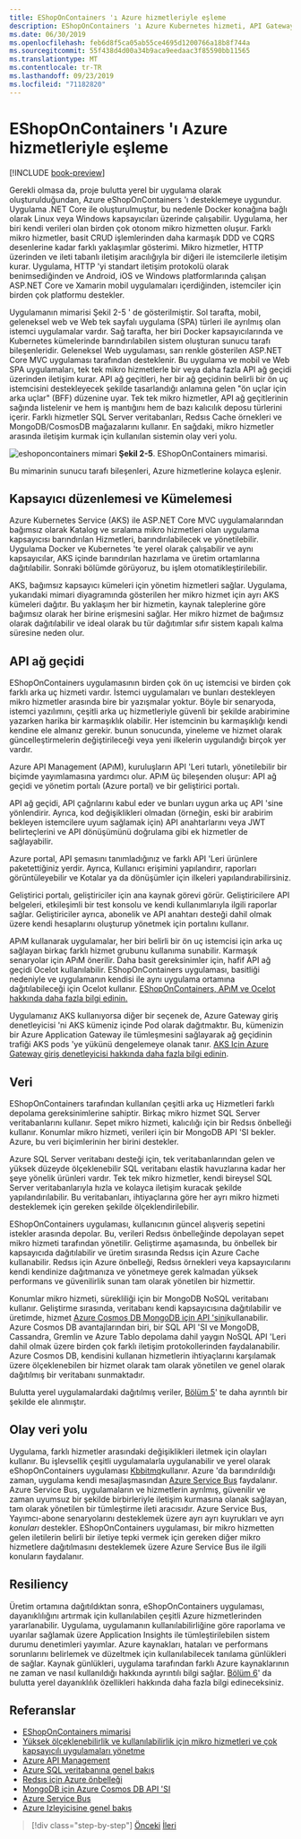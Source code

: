 ```yaml
---
title: EShopOnContainers 'ı Azure hizmetleriyle eşleme
description: EShopOnContainers 'ı Azure Kubernetes hizmeti, API Gateway ve Azure Service Bus gibi Azure hizmetleriyle eşleme.
ms.date: 06/30/2019
ms.openlocfilehash: feb6d8f5ca05ab55ce4695d1200766a18b8f744a
ms.sourcegitcommit: 55f438d4d00a34b9aca9eedaac3f85590bb11565
ms.translationtype: MT
ms.contentlocale: tr-TR
ms.lasthandoff: 09/23/2019
ms.locfileid: "71182820"
---
```

# <a name="mapping-eshoponcontainers-to-azure-services"></a>EShopOnContainers 'ı Azure hizmetleriyle eşleme

[!INCLUDE [book-preview](../../../includes/book-preview.md)]

Gerekli olmasa da, proje bulutta yerel bir uygulama olarak oluşturulduğundan, Azure eShopOnContainers 'ı desteklemeye uygundur. Uygulama .NET Core ile oluşturulmuştur, bu nedenle Docker konağına bağlı olarak Linux veya Windows kapsayıcıları üzerinde çalışabilir. Uygulama, her biri kendi verileri olan birden çok otonom mikro hizmetten oluşur. Farklı mikro hizmetler, basit CRUD işlemlerinden daha karmaşık DDD ve CQRS desenlerine kadar farklı yaklaşımlar gösterimi. Mikro hizmetler, HTTP üzerinden ve ileti tabanlı iletişim aracılığıyla bir diğeri ile istemcilerle iletişim kurar. Uygulama, HTTP 'yi standart iletişim protokolü olarak benimsediğinden ve Android, iOS ve Windows platformlarında çalışan ASP.NET Core ve Xamarin mobil uygulamaları içerdiğinden, istemciler için birden çok platformu destekler.

Uygulamanın mimarisi Şekil 2-5 ' de gösterilmiştir. Sol tarafta, mobil, geleneksel web ve Web tek sayfalı uygulama (SPA) türleri ile ayrılmış olan istemci uygulamalar vardır. Sağ tarafta, her biri Docker kapsayıcılarında ve Kubernetes kümelerinde barındırılabilen sistem oluşturan sunucu tarafı bileşenleridir. Geleneksel Web uygulaması, sarı renkle gösterilen ASP.NET Core MVC uygulaması tarafından desteklenir. Bu uygulama ve mobil ve Web SPA uygulamaları, tek tek mikro hizmetlerle bir veya daha fazla API ağ geçidi üzerinden iletişim kurar. API ağ geçitleri, her bir ağ geçidinin belirli bir ön uç istemcisini destekleyecek şekilde tasarlandığı anlamına gelen "ön uçlar için arka uçlar" (BFF) düzenine uyar. Tek tek mikro hizmetler, API ağ geçitlerinin sağında listelenir ve hem iş mantığını hem de bazı kalıcılık deposu türlerini içerir. Farklı hizmetler SQL Server veritabanları, Redsıs Cache örnekleri ve MongoDB/CosmosDB mağazalarını kullanır. En sağdaki, mikro hizmetler arasında iletişim kurmak için kullanılan sistemin olay veri yolu.

![eshoponcontainers mimari](./media/eshoponcontainers-architecture.png)
**Şekil 2-5**. EShopOnContainers mimarisi.

Bu mimarinin sunucu tarafı bileşenleri, Azure hizmetlerine kolayca eşlenir.

## <a name="container-orchestration-and-clustering"></a>Kapsayıcı düzenlemesi ve Kümelemesi

Azure Kubernetes Service (AKS) ile ASP.NET Core MVC uygulamalarından bağımsız olarak Katalog ve sıralama mikro hizmetleri olan uygulama kapsayıcısı barındırılan Hizmetleri, barındırılabilecek ve yönetilebilir. Uygulama Docker ve Kubernetes 'te yerel olarak çalışabilir ve aynı kapsayıcılar, AKS içinde barındırılan hazırlama ve üretim ortamlarına dağıtılabilir. Sonraki bölümde görüyoruz, bu işlem otomatikleştirilebilir.

AKS, bağımsız kapsayıcı kümeleri için yönetim hizmetleri sağlar. Uygulama, yukarıdaki mimari diyagramında gösterilen her mikro hizmet için ayrı AKS kümeleri dağıtır. Bu yaklaşım her bir hizmetin, kaynak taleplerine göre bağımsız olarak her birine erişmesini sağlar. Her mikro hizmet de bağımsız olarak dağıtılabilir ve ideal olarak bu tür dağıtımlar sıfır sistem kapalı kalma süresine neden olur.

## <a name="api-gateway"></a>API ağ geçidi

EShopOnContainers uygulamasının birden çok ön uç istemcisi ve birden çok farklı arka uç hizmeti vardır. İstemci uygulamaları ve bunları destekleyen mikro hizmetler arasında bire bir yazışmalar yoktur. Böyle bir senaryoda, istemci yazılımını, çeşitli arka uç hizmetleriyle güvenli bir şekilde arabirimine yazarken harika bir karmaşıklık olabilir. Her istemcinin bu karmaşıklığı kendi kendine ele almanız gerekir. bunun sonucunda, yineleme ve hizmet olarak güncelleştirmelerin değiştirileceği veya yeni ilkelerin uygulandığı birçok yer vardır.

Azure API Management (APıM), kuruluşların API 'Leri tutarlı, yönetilebilir bir biçimde yayımlamasına yardımcı olur. APıM üç bileşenden oluşur: API ağ geçidi ve yönetim portalı (Azure portal) ve bir geliştirici portalı.

API ağ geçidi, API çağrılarını kabul eder ve bunları uygun arka uç API 'sine yönlendirir. Ayrıca, kod değişiklikleri olmadan (örneğin, eski bir arabirim bekleyen istemcilere uyum sağlamak için) API anahtarlarını veya JWT belirteçlerini ve API dönüşümünü doğrulama gibi ek hizmetler de sağlayabilir.

Azure portal, API şemasını tanımladığınız ve farklı API 'Leri ürünlere paketettiğiniz yerdir. Ayrıca, Kullanıcı erişimini yapılandırır, raporları görüntüleyebilir ve Kotalar ya da dönüşümler için ilkeleri yapılandırabilirsiniz.

Geliştirici portalı, geliştiriciler için ana kaynak görevi görür. Geliştiricilere API belgeleri, etkileşimli bir test konsolu ve kendi kullanımlarıyla ilgili raporlar sağlar. Geliştiriciler ayrıca, abonelik ve API anahtarı desteği dahil olmak üzere kendi hesaplarını oluşturup yönetmek için portalını kullanır.

APıM kullanarak uygulamalar, her biri belirli bir ön uç istemcisi için arka uç sağlayan birkaç farklı hizmet grubunu kullanıma sunabilir. Karmaşık senaryolar için APıM önerilir. Daha basit gereksinimler için, hafif API ağ geçidi Ocelot kullanılabilir. EShopOnContainers uygulaması, basitliği nedeniyle ve uygulamanın kendisi ile aynı uygulama ortamına dağıtılabileceği için Ocelot kullanır. [EShopOnContainers, APıM ve Ocelot hakkında daha fazla bilgi edinin.](https://docs.microsoft.com/dotnet/architecture/microservices/architect-microservice-container-applications/direct-client-to-microservice-communication-versus-the-api-gateway-pattern#azure-api-management)

Uygulamanız AKS kullanıyorsa diğer bir seçenek de, Azure Gateway giriş denetleyicisi 'ni AKS kümeniz içinde Pod olarak dağıtmaktır. Bu, kümenizin bir Azure Application Gateway ile tümleşmesini sağlayarak ağ geçidinin trafiği AKS pods 'ye yükünü dengelemeye olanak tanır. [AKS Için Azure Gateway giriş denetleyicisi hakkında daha fazla bilgi edinin](https://github.com/Azure/application-gateway-kubernetes-ingress).

## <a name="data"></a>Veri

EShopOnContainers tarafından kullanılan çeşitli arka uç Hizmetleri farklı depolama gereksinimlerine sahiptir. Birkaç mikro hizmet SQL Server veritabanlarını kullanır. Sepet mikro hizmeti, kalıcılığı için bir Redsıs önbelleği kullanır. Konumlar mikro hizmeti, verileri için bir MongoDB API 'SI bekler. Azure, bu veri biçimlerinin her birini destekler.

Azure SQL Server veritabanı desteği için, tek veritabanlarından gelen ve yüksek düzeyde ölçeklenebilir SQL veritabanı elastik havuzlarına kadar her şeye yönelik ürünleri vardır. Tek tek mikro hizmetler, kendi bireysel SQL Server veritabanlarıyla hızla ve kolayca iletişim kuracak şekilde yapılandırılabilir. Bu veritabanları, ihtiyaçlarına göre her ayrı mikro hizmeti desteklemek için gereken şekilde ölçeklendirilebilir.

EShopOnContainers uygulaması, kullanıcının güncel alışveriş sepetini istekler arasında depolar. Bu, verileri Redsıs önbelleğinde depolayan sepet mikro hizmeti tarafından yönetilir. Geliştirme aşamasında, bu önbellek bir kapsayıcıda dağıtılabilir ve üretim sırasında Redsıs için Azure Cache kullanabilir. Redsıs için Azure önbelleği, Redsıs örnekleri veya kapsayıcılarını kendi kendinize dağıtmanıza ve yönetmeye gerek kalmadan yüksek performans ve güvenilirlik sunan tam olarak yönetilen bir hizmettir.

Konumlar mikro hizmeti, sürekliliği için bir MongoDB NoSQL veritabanı kullanır. Geliştirme sırasında, veritabanı kendi kapsayıcısına dağıtılabilir ve üretimde, hizmet [Azure Cosmos DB MongoDB için API 'sini](https://docs.microsoft.com/azure/cosmos-db/mongodb-introduction)kullanabilir. Azure Cosmos DB avantajlarından biri, bir SQL API 'SI ve MongoDB, Cassandra, Gremlin ve Azure Tablo depolama dahil yaygın NoSQL API 'Leri dahil olmak üzere birden çok farklı iletişim protokollerinden faydalanabilir. Azure Cosmos DB, kendisini kullanan hizmetlerin ihtiyaçlarını karşılamak üzere ölçeklenebilen bir hizmet olarak tam olarak yönetilen ve genel olarak dağıtılmış bir veritabanı sunmaktadır.

Bulutta yerel uygulamalardaki dağıtılmış veriler, [Bölüm 5](distributed-data.md)' te daha ayrıntılı bir şekilde ele alınmıştır.

## <a name="event-bus"></a>Olay veri yolu

Uygulama, farklı hizmetler arasındaki değişiklikleri iletmek için olayları kullanır. Bu işlevsellik çeşitli uygulamalarla uygulanabilir ve yerel olarak eShopOnContainers uygulaması [Kbbitmq](https://www.rabbitmq.com/)kullanır. Azure 'da barındırıldığı zaman, uygulama kendi mesajlaşmasından [Azure Service Bus](https://docs.microsoft.com/azure/service-bus/) faydalanır. Azure Service Bus, uygulamaların ve hizmetlerin ayrılmış, güvenilir ve zaman uyumsuz bir şekilde birbirleriyle iletişim kurmasına olanak sağlayan, tam olarak yönetilen bir tümleştirme ileti aracısıdır. Azure Service Bus, Yayımcı-abone senaryolarını desteklemek üzere ayrı ayrı kuyrukları ve ayrı *konuları* destekler. EShopOnContainers uygulaması, bir mikro hizmetten gelen iletilerin belirli bir iletiye tepki vermek için gereken diğer mikro hizmetlere dağıtılmasını desteklemek üzere Azure Service Bus ile ilgili konuların faydalanır.

## <a name="resiliency"></a>Resiliency

Üretim ortamına dağıtıldıktan sonra, eShopOnContainers uygulaması, dayanıklılığını artırmak için kullanılabilen çeşitli Azure hizmetlerinden yararlanabilir. Uygulama, uygulamanın kullanılabilirliğine göre raporlama ve uyarılar sağlamak üzere Application Insights ile tümleştirilebilen sistem durumu denetimleri yayımlar. Azure kaynakları, hataları ve performans sorunlarını belirlemek ve düzeltmek için kullanılabilecek tanılama günlükleri de sağlar. Kaynak günlükleri, uygulama tarafından farklı Azure kaynaklarının ne zaman ve nasıl kullanıldığı hakkında ayrıntılı bilgi sağlar. [Bölüm 6](resiliency.md)' da bulutta yerel dayanıklılık özellikleri hakkında daha fazla bilgi edineceksiniz.

## <a name="references"></a>Referanslar

- [EShopOnContainers mimarisi](https://github.com/dotnet-architecture/eShopOnContainers/wiki/Architecture)
- [Yüksek ölçeklenebilirlik ve kullanılabilirlik için mikro hizmetleri ve çok kapsayıcılı uygulamaları yönetme](https://docs.microsoft.com/dotnet/architecture/microservices/architect-microservice-container-applications/scalable-available-multi-container-microservice-applications)
- [Azure API Management](https://docs.microsoft.com/azure/api-management/api-management-key-concepts)
- [Azure SQL veritabanına genel bakış](https://docs.microsoft.com/azure/sql-database/sql-database-technical-overview)
- [Redsıs için Azure önbelleği](https://azure.microsoft.com/services/cache/)
- [MongoDB için Azure Cosmos DB API 'SI](https://docs.microsoft.com/azure/cosmos-db/mongodb-introduction)
- [Azure Service Bus](https://docs.microsoft.com/azure/service-bus-messaging/service-bus-messaging-overview)
- [Azure Izleyicisine genel bakış](https://docs.microsoft.com/azure/azure-monitor/overview)

>[!div class="step-by-step"]
>[Önceki](introduce-eshoponcontainers-reference-app.md)
>[İleri](deploy-eshoponcontainers-azure.md)
